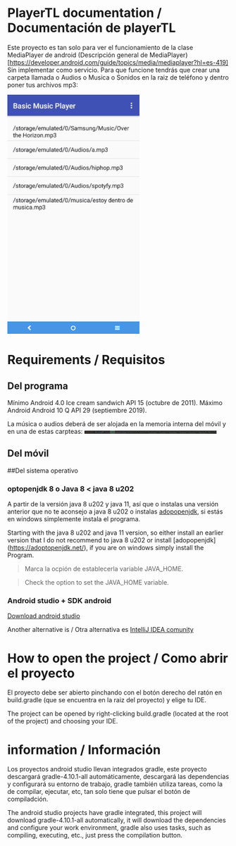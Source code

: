 # PlayerTL documentation / Documentación de playerTL

Este proyecto es tan solo para ver el funcionamiento de la clase MediaPlayer de android (Descripción general de MediaPlayer)[https://developer.android.com/guide/topics/media/mediaplayer?hl=es-419]
Sin implementar como servicio.
Para que funcione tendrás que crear una carpeta llamada  o Audios o Musica o Sonidos en la raiz de teléfono y dentro poner tus archivos mp3:

<!-- ![Imagen programa](images/program.jpg) -->
<img src="images/1.PNG" width="300" />

# Requirements / Requisitos
## Del programa
Mínimo Android 4.0 Ice cream sandwich API 15 (octubre de 2011).
Máximo Android Android 10 Q API 29 (septiembre 2019).

La música o audios deberá de ser alojada en la memoria interna del móvil y en una de estas carpteas:
<img src="images/2.PNG" width="300" />

## Del móvil


##Del sistema operativo

### optopenjdk 8 o Java 8 < java 8 u202

A partir de la versión java 8 u202 y java 11, así que o instalas una versión anterior que no te aconsejo a java 8 u202 o instalas [adopopenjdk](https://adoptopenjdk.net/), si estás en windows simplemente instala el programa.

Starting with the java 8 u202 and java 11 version, so either install an earlier version that I do not recommend to java 8 u202 or install [adopopenjdk] (https://adoptopenjdk.net/), if you are on windows simply install the Program.

> Marca la ocpión de establecerla variable JAVA_HOME.

> Check the option to set the JAVA_HOME variable.

### Android studio + SDK android

[Download android studio](https://developer.android.com/studio?hl=es-419)

Another alternative is / Otra alternativa es [IntelliJ IDEA comunity](https://www.jetbrains.com/es-es/idea/download/#section=windows)

# How to open the project / Como abrir el proyecto

El proyecto debe ser abierto pinchando con el botón derecho del ratón en build.gradle (que se encuentra en la raiz del proyecto) y elige tu IDE.

The project can be opened by right-clicking build.gradle (located at the root of the project) and choosing your IDE.


# information / Información

Los proyectos android studio llevan integrados gradle, este proyecto descargará gradle-4.10.1-all automáticamente, descargará las dependencias y configurará su entorno de trabajo, gradle también utiliza tareas, como la de compilar, ejecutar, etc, tan solo tiene que pulsar el botón de compiladción.

The android studio projects have gradle integrated, this project will download gradle-4.10.1-all automatically, it will download the dependencies and configure your work environment, gradle also uses tasks, such as compiling, executing, etc., just press the compilation button.
